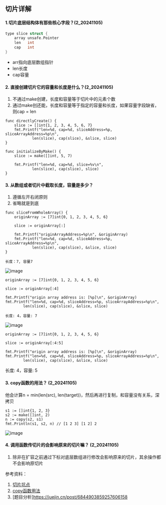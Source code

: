 ## 切片详解

#### 1.切片底层结构体有那些核心字段？(2_20241105)
```C++
type slice struct {
    array unsafe.Pointer
    len   int
    cap   int
}
```

* arr指向底层数组指针
* len长度
* cap容量

#### 2. 直接创建切片它的容量和长度是什么？(2_20241105)

1. 不通过make创建，长度和容量等于切片中的元素个数
2. 通过make创还能，长度和容量等于指定的容量和长度，如果容量字段缺省，则cap = len

```
func directlyCreate() {
    slice := []int{1, 2, 3, 4, 5, 6, 7}
    fmt.Printf("len=%d, cap=%d, sliceAddress=%p, sliceArrayAddress=%p\n",
            len(slice), cap(slice), &slice, slice)
}

func initializeByMake() {
    slice := make([]int, 5, 7)

    fmt.Printf("len=%d, cap=%d, slice=%v\n",
            len(slice), cap(slice), slice)
}
```


#### 3. 从数组或者切片中截取长度，容量是多少？
1. 遵循左开右闭原则
2. 省略就是到底

```
func sliceFromWholeArray() {
    originArray := [7]int{0, 1, 2, 3, 4, 5, 6}

    slice := originArray[:]

    fmt.Printf("originArrayAddress=%p\n", &originArray)
    fmt.Printf("len=%d, cap=%d, sliceAddress=%p, sliceArrayAddress=%p\n",
            len(slice), cap(slice), &slice, slice)
}

长度：7, 容量7

```
![image](https://github.com/user-attachments/assets/20a98af2-b288-456a-b8e1-7598d2791545)

```
originArray := [7]int{0, 1, 2, 3, 4, 5, 6}

slice := originArray[:4]

fmt.Printf("origin array address is: [%p]\n", &originArray)
fmt.Printf("len=%d, cap=%d, sliceAddress=%p, sliceArrayAddress=%p\n",
        len(slice), cap(slice), &slice, slice)

长度: 4，容量: 7
```
![image](https://github.com/user-attachments/assets/4dcf712c-1d96-4232-986c-66465d6d81be)

```
originArray := [7]int{0, 1, 2, 3, 4, 5, 6}

slice := originArray[:4:5]

fmt.Printf("origin array address is: [%p]\n", &originArray)
fmt.Printf("len=%d, cap=%d, sliceAddress=%p, sliceArrayAddress=%p\n",
        len(slice), cap(slice), &slice, slice)
```
长度: 4，容量: 5


#### 3. copy函数的用法？ (2_20241105)
他会计算n = min(len(src), len(target))，然后再进行复制，和容量没有关系，深拷贝

```
s1 := []int{1, 2, 3}
s2 := make([]int, 2)
n := copy(s2, s1) 
fmt.Println(s1, s2, n) // [1 2 3] [1 2] 2
```


![image](https://github.com/user-attachments/assets/f9e6669f-6353-42c7-8ec9-b529f7139815)


#### 4. 调用函数传切片的会影响原来的切片嘛？ (2_20241105)
1. 除非在扩容之前通过下标对底层数组进行修改会影响原来的切片，其余操作都不会影响原切片



参考资料：
1. [切片坑点](https://juejin.cn/post/7240833613356449851)
2. [copy函数用法](https://developer.aliyun.com/article/1353547)
3. [题目分析]https://juejin.cn/post/6844903859257606158
